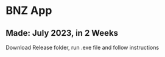 # BNZ App
## Made: July 2023, in 2 Weeks
Download Release folder, run .exe file and follow instructions
